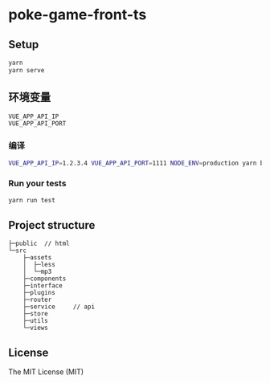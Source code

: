 # poke-game-front-ts

## Setup

```bash
yarn
yarn serve
```

## 环境变量

```bash
VUE_APP_API_IP
VUE_APP_API_PORT
```

### 编译

```bash
VUE_APP_API_IP=1.2.3.4 VUE_APP_API_PORT=1111 NODE_ENV=production yarn build
```

### Run your tests

```bash
yarn run test
```

## Project structure

```plain
├─public  // html
└─src
    ├─assets
    │  ├─less
    │  └─mp3
    ├─components
    ├─interface
    ├─plugins
    ├─router
    ├─service     // api
    ├─store
    ├─utils
    └─views
```

## License

The MIT License (MIT)

